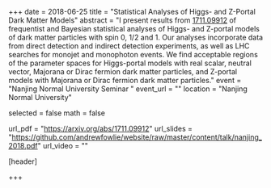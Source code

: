 +++
date = 2018-06-25
title = "Statistical Analyses of Higgs- and Z-Portal Dark Matter Models"
abstract = "I present results from [1711.09912](https://arxiv.org/abs/1711.09912) of frequentist and Bayesian statistical analyses of Higgs- and Z-portal models of dark matter particles with spin 0, 1/2 and 1. Our analyses incorporate data from direct detection and indirect detection experiments, as well as LHC searches for monojet and monophoton events. We find acceptable regions of the parameter spaces for Higgs-portal models with real scalar, neutral vector, Majorana or Dirac fermion dark matter particles, and Z-portal models with Majorana or Dirac fermion dark matter particles."
event = "Nanjing Normal University Seminar "
event_url = ""
location = "Nanjing Normal University"

selected = false
math = false

url_pdf = "https://arxiv.org/abs/1711.09912"
url_slides = "https://github.com/andrewfowlie/website/raw/master/content/talk/nanjing_2018.pdf"
url_video = ""

[header]

+++

